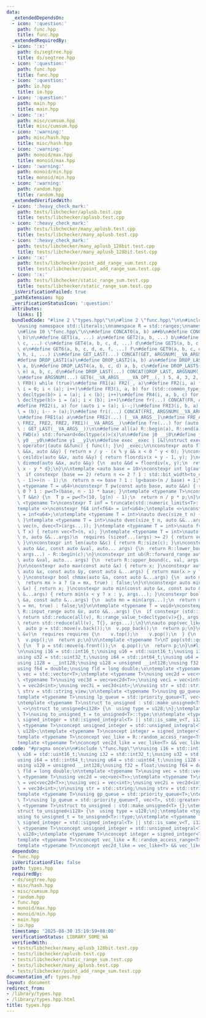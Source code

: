 ```yaml
---
data:
  _extendedDependsOn:
  - icon: ':question:'
    path: func.hpp
    title: func.hpp
  _extendedRequiredBy:
  - icon: ':x:'
    path: ds/segtree.hpp
    title: ds/segtree.hpp
  - icon: ':question:'
    path: func.hpp
    title: func.hpp
  - icon: ':question:'
    path: io.hpp
    title: io.hpp
  - icon: ':question:'
    path: main.hpp
    title: main.hpp
  - icon: ':x:'
    path: misc/cumsum.hpp
    title: misc/cumsum.hpp
  - icon: ':warning:'
    path: misc/hash.hpp
    title: misc/hash.hpp
  - icon: ':warning:'
    path: monoid/max.hpp
    title: monoid/max.hpp
  - icon: ':warning:'
    path: monoid/min.hpp
    title: monoid/min.hpp
  - icon: ':warning:'
    path: random.hpp
    title: random.hpp
  _extendedVerifiedWith:
  - icon: ':heavy_check_mark:'
    path: tests/libchecker/aplusb.test.cpp
    title: tests/libchecker/aplusb.test.cpp
  - icon: ':heavy_check_mark:'
    path: tests/libchecker/many_aplusb.test.cpp
    title: tests/libchecker/many_aplusb.test.cpp
  - icon: ':heavy_check_mark:'
    path: tests/libchecker/many_aplusb_128bit.test.cpp
    title: tests/libchecker/many_aplusb_128bit.test.cpp
  - icon: ':x:'
    path: tests/libchecker/point_add_range_sum.test.cpp
    title: tests/libchecker/point_add_range_sum.test.cpp
  - icon: ':x:'
    path: tests/libchecker/static_range_sum.test.cpp
    title: tests/libchecker/static_range_sum.test.cpp
  _isVerificationFailed: true
  _pathExtension: hpp
  _verificationStatusIcon: ':question:'
  attributes:
    links: []
  bundledCode: "#line 2 \"types.hpp\"\n\n#line 2 \"func.hpp\"\n\n#include <bits/stdc++.h>\n\
    \nusing namespace std::literals;\nnamespace R = std::ranges;\nnamespace V = std::views;\n\
    \n#line 10 \"func.hpp\"\n\n#define CONCAT0(a, b) a##b\n#define CONCAT(a, b) CONCAT0(a,\
    \ b)\n\n#define GET1(a, ...) a\n#define GET2(a, b, ...) b\n#define GET3(a, b,\
    \ c, ...) c\n#define GET4(a, b, c, d, ...) d\n#define GET5(a, b, c, d, e, ...)\
    \ e\n#define GET6(a, b, c, d, e, f, ...) f\n#define GET9(a, b, c, d, e, f, g,\
    \ h, i, ...) i\n#define GET_LAST(...) CONCAT(GET, ARGSNUM(__VA_ARGS__))(__VA_ARGS__)\n\
    #define DROP_LAST1(a)\n#define DROP_LAST2(a, b) a\n#define DROP_LAST3(a, b, c)\
    \ a, b\n#define DROP_LAST4(a, b, c, d) a, b, c\n#define DROP_LAST5(a, b, c, d,\
    \ e) a, b, c, d\n#define DROP_LAST(...) CONCAT(DROP_LAST, ARGSNUM(__VA_ARGS__))(__VA_ARGS__)\n\
    \n#define ARGSNUM(...) GET6(__VA_ARGS__ __VA_OPT__(, ) 5, 4, 3, 2, 1, 0)\n\n#define\
    \ FR0() while (true)\n#define FR1(a) FR2(_, a)\n#define FR2(i, a) for (std::decay_t<decltype(a)>\
    \ i = 0; i < (a); i++)\n#define FR3(i, a, b) for (std::common_type_t<decltype(a),\
    \ decltype(b)> i = (a); i < (b); i++)\n#define FR4(i, a, b, c) for (std::common_type_t<decltype(a),\
    \ decltype(b)> i = (a); i < (b); i++)\n#define fr(...) CONCAT(FR, ARGSNUM(__VA_ARGS__))(__VA_ARGS__)\n\
    #define FRI2(i, a) for (auto i = (a); i--;)\n#define FRI3(i, b, a) for (auto i\
    \ = (b); i-- > (a);)\n#define fri(...) CONCAT(FRI, ARGSNUM(__VA_ARGS__))(__VA_ARGS__)\n\
    \n#define FRE1(a) a\n#define FRE2(...) [__VA_ARGS__]\n#define FRE_ARGS(...) GET5(__VA_ARGS__,\
    \ FRE2, FRE2, FRE2, FRE1)(__VA_ARGS__)\n#define fre(...) for (auto &&FRE_ARGS(DROP_LAST(__VA_ARGS__))\
    \ : GET_LAST(__VA_ARGS__))\n\n#define all(a) R::begin(a), R::end(a)\n\n#define\
    \ FWD(x) std::forward<decltype(x)>(x)\n\n#define j0 __j0\n#define j1 __j1\n#define\
    \ y0 __y0\n#define y1 __y1\n\n#define exec _exec | [&]\nstruct exec_t {\n  void\
    \ operator|(auto &&func) { func(); }\n} _exec;\n\nconstexpr auto floordiv(auto\
    \ &&x, auto &&y) { return x / y - (x % y && x < 0 ^ y < 0); }\nconstexpr auto\
    \ ceildiv(auto &&x, auto &&y) { return floordiv(x + y - 1, y); }\nconstexpr auto\
    \ divmod(auto &&x, auto &&y) {\n  auto &&d = floordiv(x, y);\n  return std::pair{d,\
    \ x - y * d};\n}\n\ntemplate <auto base = 10>\nconstexpr int lg(auto &&n) {\n\
    \  if constexpr (base == 2) return n <= 2 ? 1 : std::bit_width<to_unsigned_t<decltype(n\
    \ - 1)>>(n - 1);\n  return n <= base ? 1 : lg<base>(n / base) + 1;\n}\ntemplate\
    \ <typename T = u64>\nconstexpr T pw(const auto base, auto &&n) { return n ==\
    \ 0 ? 1 : pw<T>(base, n - 1) * base; }\ntemplate <typename T>\nconstexpr T truncate(const\
    \ T &&n) {\n  T p = pw<T>(10, lg(n) - 1);\n  return n / p * p;\n}\n\ntemplate\
    \ <typename T>\nconstexpr T inf = truncate(std::numeric_limits<T>::max() >> 1);\n\
    template <>\nconstexpr f64 inf<f64> = inf<u64>;\ntemplate <>\nconstexpr fld inf<fld>\
    \ = inf<u64>;\n\ntemplate <typename T = int>\nauto dvec(size_t n) { return vec<T>(n);\
    \ }\ntemplate <typename T = int>\nauto dvec(size_t n, auto &&...args) { return\
    \ vec(n, dvec<T>(args...)); }\ntemplate <typename T = int>\nauto fvec(size_t n,\
    \ T x) { return vec<T>(n, x); }\ntemplate <typename T = int>\nauto fvec(size_t\
    \ n, auto &&...args)\n  requires (sizeof...(args) >= 2) { return vec(n, fvec<T>(args...));\
    \ }\n\nconstexpr int len(auto &&c) { return R::size(c); }\n\nconstexpr int lb(R::forward_range\
    \ auto &&c, const auto &val, auto... args) {\n  return R::lower_bound(c, val,\
    \ args...) - R::begin(c);\n}\nconstexpr int ub(R::forward_range auto &&c, const\
    \ auto &val, auto... args) {\n  return R::upper_bound(c, val, args...) - R::begin(c);\n\
    }\n\nconstexpr auto max(const auto &x) { return x; }\nconstexpr auto max(const\
    \ auto &x, const auto &y, const auto &...args) { return max(x > y ? x : y, args...);\
    \ }\nconstexpr bool chmax(auto &a, const auto &...args) {\n  auto mx = max(args...);\n\
    \  return mx > a ? (a = mx, true) : false;\n}\n\nconstexpr auto min(const auto\
    \ &x) { return x; }\nconstexpr auto min(const auto &x, const auto &y, const auto\
    \ &...args) { return min(x < y ? x : y, args...); }\nconstexpr bool chmin(auto\
    \ &a, const auto &...args) {\n  auto mn = min(args...);\n  return mn < a ? (a\
    \ = mn, true) : false;\n}\n\ntemplate <typename T = void>\nconstexpr auto sum(const\
    \ R::input_range auto &v, auto &&...args) {\n  if constexpr (std::is_void_v<T>)\
    \ return std::reduce(all(v), R::range_value_t<decltype(v)>{}, args...);\n  else\
    \ return std::reduce(all(v), T{}, args...);\n}\n\nauto pop(vec_like auto &v) {\n\
    \  auto p = std::move(v.back());\n  v.pop_back();\n  return p;\n}\n\nauto pop(auto\
    \ &v)\n  requires requires {\n    v.top();\n    v.pop();\n  } {\n  auto p = std::move(v.top());\n\
    \  v.pop();\n  return p;\n}\n\ntemplate <typename T>\nT pop(std::queue<T> &q)\
    \ {\n  T p = std::move(q.front());\n  q.pop();\n  return p;\n}\n#line 4 \"types.hpp\"\
    \n\nusing i16 = std::int16_t;\nusing u16 = std::uint16_t;\nusing i32 = std::int32_t;\n\
    using u32 = std::uint32_t;\nusing i64 = std::int64_t;\nusing u64 = std::uint64_t;\n\
    using i128 = __int128;\nusing u128 = unsigned __int128;\nusing f32 = float;\n\
    using f64 = double;\nusing fld = long double;\n\ntemplate <typename T>\nusing\
    \ vec = std::vector<T>;\ntemplate <typename T>\nusing vec2d = vec<vec<T>>;\ntemplate\
    \ <typename T>\nusing vec3d = vec<vec2d<T>>;\nusing veci = vec<int>;\nusing vec2i\
    \ = vec2d<int>;\nusing vec3i = vec3d<int>;\n\nusing str = std::string;\nusing\
    \ strv = std::string_view;\n\ntemplate <typename T>\nusing gp_queue = std::priority_queue<T>;\n\
    template <typename T>\nusing lp_queue = std::priority_queue<T, vec<T>, std::greater<>>;\n\
    \ntemplate <typename T>\nstruct to_unsigned : std::make_unsigned<T> {};\ntemplate\
    \ <>\nstruct to_unsigned<i128> {\n  using type = u128;\n};\ntemplate <typename\
    \ T>\nusing to_unsigned_t = to_unsigned<T>::type;\n\ntemplate <typename T>\nconcept\
    \ signed_integer = std::signed_integral<T> || std::is_same_v<T, i128>;\ntemplate\
    \ <typename T>\nconcept unsigned_integer = std::unsigned_integral<T> || std::is_same_v<T,\
    \ u128>;\ntemplate <typename T>\nconcept integer = signed_integer<T> || unsigned_integer<T>;\n\
    template <typename T>\nconcept vec_like = R::random_access_range<T> && R::sized_range<T>;\n\
    template <typename T>\nconcept vec2d_like = vec_like<T> && vec_like<R::range_value_t<T>>;\n"
  code: "#pragma once\n\n#include \"func.hpp\"\n\nusing i16 = std::int16_t;\nusing\
    \ u16 = std::uint16_t;\nusing i32 = std::int32_t;\nusing u32 = std::uint32_t;\n\
    using i64 = std::int64_t;\nusing u64 = std::uint64_t;\nusing i128 = __int128;\n\
    using u128 = unsigned __int128;\nusing f32 = float;\nusing f64 = double;\nusing\
    \ fld = long double;\n\ntemplate <typename T>\nusing vec = std::vector<T>;\ntemplate\
    \ <typename T>\nusing vec2d = vec<vec<T>>;\ntemplate <typename T>\nusing vec3d\
    \ = vec<vec2d<T>>;\nusing veci = vec<int>;\nusing vec2i = vec2d<int>;\nusing vec3i\
    \ = vec3d<int>;\n\nusing str = std::string;\nusing strv = std::string_view;\n\n\
    template <typename T>\nusing gp_queue = std::priority_queue<T>;\ntemplate <typename\
    \ T>\nusing lp_queue = std::priority_queue<T, vec<T>, std::greater<>>;\n\ntemplate\
    \ <typename T>\nstruct to_unsigned : std::make_unsigned<T> {};\ntemplate <>\n\
    struct to_unsigned<i128> {\n  using type = u128;\n};\ntemplate <typename T>\n\
    using to_unsigned_t = to_unsigned<T>::type;\n\ntemplate <typename T>\nconcept\
    \ signed_integer = std::signed_integral<T> || std::is_same_v<T, i128>;\ntemplate\
    \ <typename T>\nconcept unsigned_integer = std::unsigned_integral<T> || std::is_same_v<T,\
    \ u128>;\ntemplate <typename T>\nconcept integer = signed_integer<T> || unsigned_integer<T>;\n\
    template <typename T>\nconcept vec_like = R::random_access_range<T> && R::sized_range<T>;\n\
    template <typename T>\nconcept vec2d_like = vec_like<T> && vec_like<R::range_value_t<T>>;"
  dependsOn:
  - func.hpp
  isVerificationFile: false
  path: types.hpp
  requiredBy:
  - ds/segtree.hpp
  - misc/hash.hpp
  - misc/cumsum.hpp
  - random.hpp
  - func.hpp
  - monoid/max.hpp
  - monoid/min.hpp
  - main.hpp
  - io.hpp
  timestamp: '2025-08-30 15:19:59+08:00'
  verificationStatus: LIBRARY_SOME_WA
  verifiedWith:
  - tests/libchecker/many_aplusb_128bit.test.cpp
  - tests/libchecker/aplusb.test.cpp
  - tests/libchecker/static_range_sum.test.cpp
  - tests/libchecker/many_aplusb.test.cpp
  - tests/libchecker/point_add_range_sum.test.cpp
documentation_of: types.hpp
layout: document
redirect_from:
- /library/types.hpp
- /library/types.hpp.html
title: types.hpp
---
```


